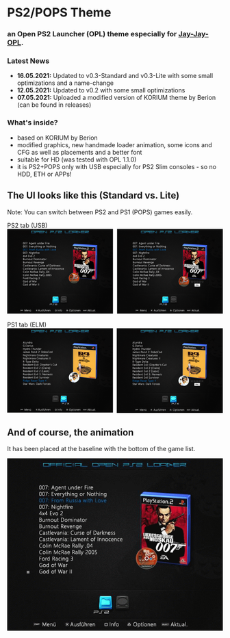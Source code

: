 # PS2/POPS Theme
### an Open PS2 Launcher (OPL) theme especially for [Jay-Jay-OPL](https://github.com/Jay-Jay-OPL/OPL-Daily-Builds).

### Latest News
* **16.05.2021:** Updated to v0.3-Standard and v0.3-Lite with some small optimizations and a name-change<br/>
* **12.05.2021:** Updated to v0.2 with some small optimizations<br/>
* **07.05.2021:** Uploaded a modified version of KORIUM theme by Berion (can be found in releases)

### What's inside?
* based on KORIUM by Berion
* modified graphics, new handmade loader animation, some icons and CFG as well as placements and a better font
* suitable for HD (was tested with OPL 1.1.0)
* it is PS2+POPS only with USB especially for PS2 Slim consoles - so no HDD, ETH or APPs!

## The UI looks like this (Standard vs. Lite)
 Note: You can switch between PS2 and PS1 (POPS) games easily.

PS2 tab (USB)<br/>
![Preview of PS2 view](/images/preview-ps2.png)

PS1 tab (ELM)<br/>
![Preview of PS1 view](/images/preview-ps1.png)

## And of course, the animation
It has been placed at the baseline with the bottom of the game list.

![Preview of animation](/images/loaderanim.gif)
